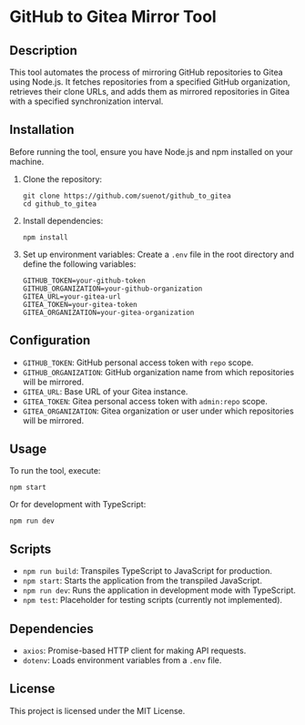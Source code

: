 # GitHub to Gitea Mirror Tool

## Description
This tool automates the process of mirroring GitHub repositories to Gitea using Node.js. It fetches repositories from a specified GitHub organization, retrieves their clone URLs, and adds them as mirrored repositories in Gitea with a specified synchronization interval.

## Installation
Before running the tool, ensure you have Node.js and npm installed on your machine.

1. Clone the repository:
   ```
   git clone https://github.com/suenot/github_to_gitea
   cd github_to_gitea
   ```

2. Install dependencies:
   ```
   npm install
   ```

3. Set up environment variables:
   Create a `.env` file in the root directory and define the following variables:
   ```
   GITHUB_TOKEN=your-github-token
   GITHUB_ORGANIZATION=your-github-organization
   GITEA_URL=your-gitea-url
   GITEA_TOKEN=your-gitea-token
   GITEA_ORGANIZATION=your-gitea-organization
   ```

## Configuration
- `GITHUB_TOKEN`: GitHub personal access token with `repo` scope.
- `GITHUB_ORGANIZATION`: GitHub organization name from which repositories will be mirrored.
- `GITEA_URL`: Base URL of your Gitea instance.
- `GITEA_TOKEN`: Gitea personal access token with `admin:repo` scope.
- `GITEA_ORGANIZATION`: Gitea organization or user under which repositories will be mirrored.

## Usage
To run the tool, execute:
```
npm start
```

Or for development with TypeScript:
```
npm run dev
```

## Scripts
- `npm run build`: Transpiles TypeScript to JavaScript for production.
- `npm start`: Starts the application from the transpiled JavaScript.
- `npm run dev`: Runs the application in development mode with TypeScript.
- `npm test`: Placeholder for testing scripts (currently not implemented).

## Dependencies
- `axios`: Promise-based HTTP client for making API requests.
- `dotenv`: Loads environment variables from a `.env` file.

## License
This project is licensed under the MIT License.